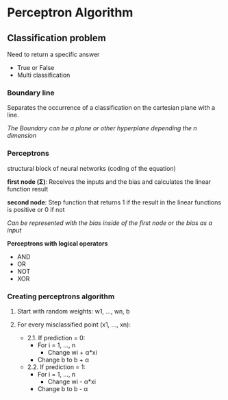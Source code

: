 # Perceptron Algorithm

## Classification problem
Need to return a specific answer
- True or False
- Multi classification

### Boundary line
Separates the occurrence of a classification on the cartesian plane with a line.

_The Boundary can be a plane or other hyperplane depending the n dimension_

### Perceptrons
structural block of neural networks (coding of the equation)

**first node (Σ)**: Receives the inputs and the bias and calculates the linear function result

**second node**: Step function that returns 1 if the result in the linear functions is positive or 0 if not

_Can be represented with the bias inside of the first node or the bias as a input_

**Perceptrons with logical operators**
- AND
- OR
- NOT
- XOR

### Creating perceptrons algorithm

1. Start with random weights: w1, ..., wn, b

2. For every misclassified point (x1, ..., xn):
    - 2.1. If prediction = 0:
        - For i = 1, ..., n
            - Change wi + α*xi
        - Change b to b + α
    - 2.2. If prediction = 1:
        - For i = 1, ..., n
            - Change wi - α*xi
        - Change b to b - α
